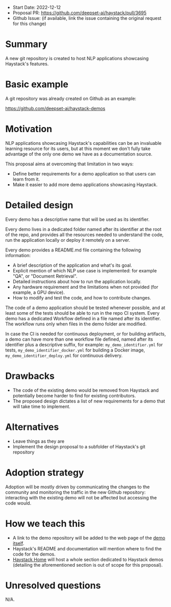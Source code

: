 - Start Date: 2022-12-12
- Proposal PR: https://github.com/deepset-ai/haystack/pull/3695
- Github Issue: (if available, link the issue containing the original request for this change)

# Summary

A new git repository is created to host NLP applications showcasing Haystack's features.

# Basic example

A git repository was already created on Github as an example:

https://github.com/deepset-ai/haystack-demos

# Motivation

NLP applications showcasing Haystack's capabilities can be an invaluable learning resource
for its users, but at this moment we don't fully take advantage of the only one demo we have
as a documentation source.

This proposal aims at overcoming that limitation in two ways:
- Define better requirements for a demo application so that users can learn from it.
- Make it easier to add more demo applications showcasing Haystack.

# Detailed design

Every demo has a descriptive name that will be used as its identifier.

Every demo lives in a dedicated folder named after its identifier at the root of the repo, and
provides all the resources needed to understand the code, run the application locally or deploy it
remotely on a server.

Every demo provides a README.md file containing the following information:
- A brief description of the application and what's its goal.
- Explicit mention of which NLP use case is implemented: for example "QA", or "Document Retrieval".
- Detailed instructions about how to run the application locally.
- Any hardware requirement and the limitations when not provided (for example, a GPU device).
- How to modify and test the code, and how to contribute changes.

The code of a demo application should be tested whenever possible, and at least some of the
tests should be able to run in the repo CI system. Every demo has a dedicated Workflow defined
in a file named after its identifier. The workflow runs only when files in the demo folder are
modified.

In case the CI is needed for continuous deployment, or for building artifacts, a demo can have
more than one workflow file defined, named after its identifier plus a descriptive suffix, for
example: `my_demo_identifier.yml` for tests, `my_demo_identifier_docker.yml` for building a
Docker image, `my_demo_identifier_deploy.yml` for continuous delivery.

# Drawbacks

- The code of the existing demo would be removed from Haystack and potentially become harder to
  find for existing contributors.
- The proposed design dictates a list of new requirements for a demo that will take time to
  implement.

# Alternatives

- Leave things as they are
- Implement the design proposal to a subfolder of Haystack's git repository

# Adoption strategy

Adoption will be mostly driven by communicating the changes to the community and monitoring the
traffic in the new Github repository: interacting with the existing demo will not be affected
but accessing the code would.

# How we teach this

- A link to the demo repository will be added to the web page of the [demo itself](https://haystack-demo.deepset.ai/).
- Haystack's README and documentation will mention where to find the code for the demos.
- [Haystack Home](https://haystack.deepset.ai) will host a whole section dedicated to Haystack demos
  (detailing the aforementioned section is out of scope for this proposal).

# Unresolved questions

N/A.
